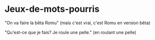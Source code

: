 # Jeux-de-mots-pourris

"On va faire la bêta Romu"
 (mais c'est vrai, c'est Romu en version bêta)

"Qu'est-ce que je fais? Je roule une pelle."
  (en roulant une pelle)